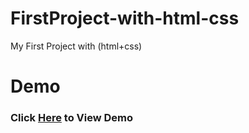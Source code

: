 # FirstProject-with-html-css
My First Project with (html+css)
# Demo
### Click [Here](https://saadahmed313.github.io/FirstProject-with-html-css/) to View Demo 
